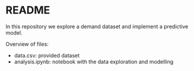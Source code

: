 # README
In this repository we explore a demand dataset and implement a predictive model.

Overview of files:
 - data.csv: provided dataset
 - analysis.ipynb: notebook with the data exploration and modelling

